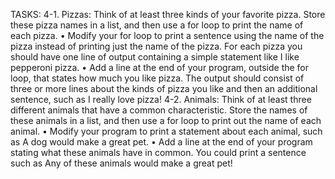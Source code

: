 TASKS:
4-1. Pizzas: Think of at least three kinds of your favorite pizza. Store these
pizza names in a list, and then use a for loop to print the name of each pizza.
•	 Modify your for loop to print a sentence using the name of the pizza
instead of printing just the name of the pizza. For each pizza you should
have one line of output containing a simple statement like I like pepperoni
pizza.
•	 Add a line at the end of your program, outside the for loop, that states
how much you like pizza. The output should consist of three or more lines
about the kinds of pizza you like and then an additional sentence, such as
I really love pizza!
4-2. Animals: Think of at least three different animals that have a common characteristic. Store the names of these animals in a list, and then use a for loop to
print out the name of each animal.
•	 Modify your program to print a statement about each animal, such as
A dog would make a great pet.
•	 Add a line at the end of your program stating what these animals have in
common. You could print a sentence such as Any of these animals would
make a great pet!